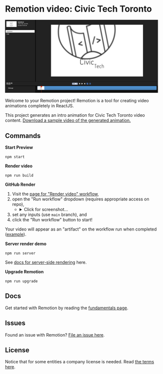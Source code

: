 # Remotion video: Civic Tech Toronto

<p align="center">
  <a href="https://github.com/patcon/civictechto-animation">
    <img src="editor-screenshot.png">
  </a>
</p>

Welcome to your Remotion project! Remotion is a tool for creating video animations completely in ReactJS.

This project generates an intro animation for Civic Tech Toronto video content. [Download a sample video of the generated animation.](https://drive.google.com/uc?id=1JDUGL2VLidpySfN1iVrVeqAHXg8F4RAi&authuser=0&export=download)

## Commands

**Start Preview**

```console
npm start
```

**Render video**

```console
npm run build
```

**GitHub Render**

1. Visit the [page for "Render video" workflow](https://github.com/patcon/civictechto-animation/actions/workflows/render-video.yml),
2. open the "Run workflow" dropdown (requires appropriate access on repo),
    - <details>
      <summary>Click for screenshot...</summary>

      ![screenshot of the render video workflow page and button](github-screenshot.png)
      </details>
3. set any inputs (use `main` branch), and
4. click the "Run workflow" button to start!

Your video will appear as an "artifact" on the workflow run when completed ([example](https://github.com/patcon/civictechto-animation/actions/runs/887509747)).

**Server render demo**

```console
npm run server
```

See [docs for server-side rendering](https://www.remotion.dev/docs/ssr) here.

**Upgrade Remotion**

```console
npm run upgrade
```

## Docs

Get started with Remotion by reading the [fundamentals page](https://www.remotion.dev/docs/the-fundamentals).

## Issues

Found an issue with Remotion? [File an issue here](https://github.com/JonnyBurger/remotion/issues/new).

## License

Notice that for some entities a company license is needed. Read [the terms here](https://github.com/JonnyBurger/remotion/blob/main/LICENSE.md).
